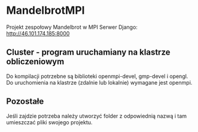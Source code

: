 # MandelbrotMPI
Projekt zespołowy Mandelbrot w MPI
Serwer Django: http://46.101.174.185:8000

## Cluster - program uruchamiany na klastrze obliczeniowym
Do kompilacji potrzebne są biblioteki openmpi-devel, gmp-devel i opengl. 
Do uruchomienia na klastrze (zdalnie lub lokalnie) wymagane jest openmpi.

## Pozostałe
Jeśli zajdzie potrzeba należy utworzyć folder z odpowiednią nazwą i tam umieszczać pliki swojego projektu.
